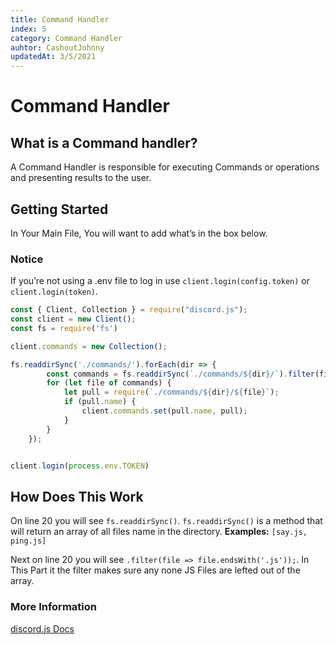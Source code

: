 ```yaml
---
title: Command Handler
index: 5
category: Command Handler
auhtor: CashoutJohnny
updatedAt: 3/5/2021
---
```


# Command Handler 

## What is a Command handler?

A Command Handler is responsible for executing Commands or operations and presenting results to the user.

## Getting Started
In Your Main File, You will want to add what’s in the box below. 

### **Notice** 
If you’re not using a .env file to log in use `client.login(config.token)` or `client.login(token)`.

```js
const { Client, Collection } = require("discord.js");
const client = new Client();
const fs = require('fs')

client.commands = new Collection();

fs.readdirSync('./commands/').forEach(dir => {
        const commands = fs.readdirSync(`./commands/${dir}/`).filter(file => file.endsWith('.js'));
        for (let file of commands) {
            let pull = require(`./commands/${dir}/${file}`);
            if (pull.name) {
                client.commands.set(pull.name, pull);
            } 
        }
    });


client.login(process.env.TOKEN)
```

## How Does This Work

On line 20 you will see `fs.readdirSync()`. `fs.readdirSync()` is a method that will return an array of all files name in the directory. **Examples:** `[say.js, ping.js]`

Next on line 20 you will see `.filter(file => file.endsWith('.js'));`. In This Part it the filter makes sure any none JS Files are lefted out of the array.

### **More Information**
[discord.js Docs](https://discordjs.guide/command-handling/#dynamically-reading-command-files)
